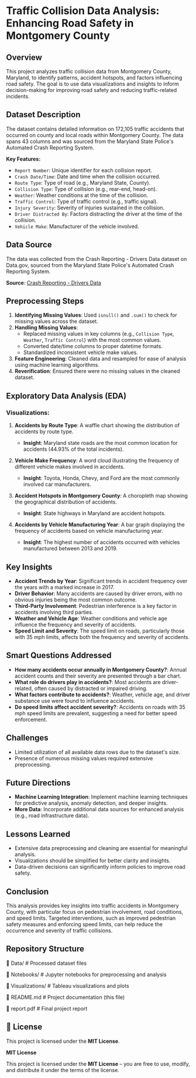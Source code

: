 # Traffic Collision Data Analysis: Enhancing Road Safety in Montgomery County

## Overview
This project analyzes traffic collision data from Montgomery County, Maryland, to identify patterns, accident hotspots, and factors influencing road safety. The goal is to use data visualizations and insights to inform decision-making for improving road safety and reducing traffic-related incidents.

## Dataset Description
The dataset contains detailed information on 172,105 traffic accidents that occurred on county and local roads within Montgomery County. The data spans 43 columns and was sourced from the Maryland State Police's Automated Crash Reporting System.

**Key Features:**
- `Report Number`: Unique identifier for each collision report.
- `Crash Date/Time`: Date and time when the collision occurred.
- `Route Type`: Type of road (e.g., Maryland State, County).
- `Collision Type`: Type of collision (e.g., rear-end, head-on).
- `Weather`: Weather conditions at the time of the collision.
- `Traffic Control`: Type of traffic control (e.g., traffic signal).
- `Injury Severity`: Severity of injuries sustained in the collision.
- `Driver Distracted By`: Factors distracting the driver at the time of the collision.
- `Vehicle Make`: Manufacturer of the vehicle involved.

## Data Source
The data was collected from the Crash Reporting - Drivers Data dataset on Data.gov, sourced from the Maryland State Police's Automated Crash Reporting System.

**Source**: [Crash Reporting - Drivers Data](https://catalog.data.gov/dataset/crash-reporting-drivers-data)

## Preprocessing Steps
1. **Identifying Missing Values**: Used `isnull()` and `.sum()` to check for missing values across the dataset.
2. **Handling Missing Values**: 
   - Replaced missing values in key columns (e.g., `Collision Type`, `Weather`, `Traffic Control`) with the most common values.
   - Converted date/time columns to proper datetime formats.
   - Standardized inconsistent vehicle make values.
3. **Feature Engineering**: Cleaned data and resampled for ease of analysis using machine learning algorithms.
4. **Reverification**: Ensured there were no missing values in the cleaned dataset.

## Exploratory Data Analysis (EDA)

### Visualizations:
1. **Accidents by Route Type**: A waffle chart showing the distribution of accidents by route type.
   - **Insight**: Maryland state roads are the most common location for accidents (44.93% of the total incidents).
   
2. **Vehicle Make Frequency**: A word cloud illustrating the frequency of different vehicle makes involved in accidents.
   - **Insight**: Toyota, Honda, Chevy, and Ford are the most commonly involved car manufacturers.

3. **Accident Hotspots in Montgomery County**: A choropleth map showing the geographical distribution of accidents.
   - **Insight**: State highways in Maryland are accident hotspots.

4. **Accidents by Vehicle Manufacturing Year**: A bar graph displaying the frequency of accidents based on vehicle manufacturing year.
   - **Insight**: The highest number of accidents occurred with vehicles manufactured between 2013 and 2019.

## Key Insights
- **Accident Trends by Year**: Significant trends in accident frequency over the years with a marked increase in 2017.
- **Driver Behavior**: Many accidents are caused by driver errors, with no obvious injuries being the most common outcome.
- **Third-Party Involvement**: Pedestrian interference is a key factor in accidents involving third parties.
- **Weather and Vehicle Age**: Weather conditions and vehicle age influence the frequency and severity of accidents.
- **Speed Limit and Severity**: The speed limit on roads, particularly those with 35 mph limits, affects both the frequency and severity of accidents.

## Smart Questions Addressed
- **How many accidents occur annually in Montgomery County?**: Annual accident counts and their severity are presented through a bar chart.
- **What role do drivers play in accidents?**: Most accidents are driver-related, often caused by distracted or impaired driving.
- **What factors contribute to accidents?**: Weather, vehicle age, and driver substance use were found to influence accidents.
- **Do speed limits affect accident severity?**: Accidents on roads with 35 mph speed limits are prevalent, suggesting a need for better speed enforcement.

## Challenges
- Limited utilization of all available data rows due to the dataset's size.
- Presence of numerous missing values required extensive preprocessing.

## Future Directions
- **Machine Learning Integration**: Implement machine learning techniques for predictive analysis, anomaly detection, and deeper insights.
- **More Data**: Incorporate additional data sources for enhanced analysis (e.g., road infrastructure data).

## Lessons Learned
- Extensive data preprocessing and cleaning are essential for meaningful analysis.
- Visualizations should be simplified for better clarity and insights.
- Data-driven decisions can significantly inform policies to improve road safety.

## Conclusion
This analysis provides key insights into traffic accidents in Montgomery County, with particular focus on pedestrian involvement, road conditions, and speed limits. Targeted interventions, such as improved pedestrian safety measures and enforcing speed limits, can help reduce the occurrence and severity of traffic collisions.

## Repository Structure
📂 Data/ # Processed dataset files

📂 Notebooks/ # Jupyter notebooks for preprocessing and analysis

📂 Visualizations/ # Tableau visualizations and plots

📄 README.md # Project documentation (this file)

📄 report.pdf # Final project report

## 📜 License  
This project is licensed under the **MIT License**.  

**MIT License**  

This project is licensed under the **MIT License** – you are free to use, modify, and distribute it under the terms of the license.  
